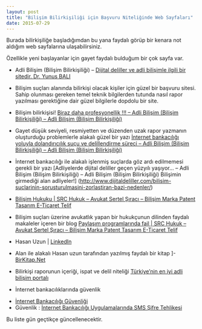 ```yaml
---
layout: post
title: "Bilişim Bilirkişiliği için Başvuru Niteliğinde Web Sayfaları"
date: 2015-07-29
---
```


Burada bilirkişiliğe başladığımdan bu yana faydalı görüp bir kenara not aldığım web sayfalarına ulaşabilirsiniz. 

Özellikle yeni başlayanlar için gayet faydalı bulduğum bir çok sayfa var.
- Adli Bilişim (Bilişim Bilirkişiliği) – [Dijital deliller ve adli bilişimle ilgili bir sitedir. Dr. Yunus BALI](http://www.dijitaldeliller.com)

- Bilişim suçları alanında bilirkişi olacak kişiler için güzel bir başvuru sitesi. Sahip olunması gereken temel teknik bilgilerden tutunda nasıl rapor yazılması gerektiğine dair güzel bilgilerle dopdolu bir site.
* Bilişim bilirkişisi! [Biraz daha profesyonellik !!! – Adli Bilişim (Bilişim Bilirkişiliği) – Adli Bilişim (Bilişim Bilirkişiliği)](http://www.dijitaldeliller.com/category/adli-bilisim/)

- Gayet düşük seviyeli, resmiyetten ve düzenden uzak rapor yazmanın oluşturduğu problemlerle alakalı güzel bir yazı
[İnternet bankacılığı yoluyla dolandırıcılık suçu ve delillendirme süreci – Adli Bilişim (Bilişim Bilirkişiliği) – Adli Bilişim (Bilişim Bilirkişiliği)](http://www.dijitaldeliller.com/internet-bankaciligi-yoluyla-dolandiricilik-sucu-ve-delillendirme-sureci/)
- İnternet bankacılığı ile alakalı işlenmiş suçlarda göz ardı edilmemesi gerekli bir yazı
[Adliyelerde dijital deliller geçen yüzyılı yaşıyor… – Adli Bilişim (Bilişim Bilirkişiliği) – Adli Bilişim (Bilişim Bilirkişiliği) Bilişimin girmediği alan adliyeler!] (http://www.dijitaldeliller.com/bilisim-suclarinin-sorusturulmasini-zorlastiran-bazi-nedenler/)

- [Bilişim Hukuku | SRC Hukuk – Avukat Sertel Şıracı – Bilişim Marka Patent Tasarım E-Ticaret Telif](http://www.sertels.av.tr/bilisim-hukuku)

- Bilişim suçları üzerine avukatlık yapan bir hukukçunun dilinden faydalı makaleler içeren bir blog
[Paylaşım programlarında fail | SRC Hukuk – Avukat Sertel Şıracı – Bilişim Marka Patent Tasarım E-Ticaret Telif](http://www.sertels.av.tr/avukat/hukuk/bilisim-hukuku/paylaprogramlar-fail.html)
- Hasan Uzun | [LinkedIn](https://www.linkedin.com/in/hasan-uzun-551a5574/)

- Alan ile alakalı Hasan uzun tarafından yazılmış faydalı bir kitap ]-[BirKitap.Net](https://www.birkitap.net/)

- Bilirkişi raporunun içeriği, ispat ve delil niteliği [Türkiye’nin en iyi adli bilişim portalı](bilirkisi-raporunun-icerigi-ispat-ve-delil-niteligi)

- İnternet bankacılıklarında güvenlik
* [İnternet Bankacılığı Güvenliği](https://www.yapikredi.com.tr/sinirsiz-bankacilik/internet-subesi/guvenlik/guvenlik-icin-10-altin-ipucu)
* Güvenlik : [İnternet Bankacılığı Uygulamalarında SMS Şifre Tehlikesi](http://www.cozumpark.com/nternet-bankac-l-uygulamalar-nda-sms-ifre-tehlikesi/)

Bu liste gün geçtikçe güncellenecektir.
